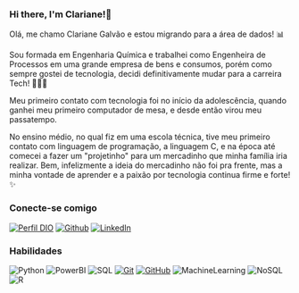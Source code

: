 ### Hi there, I'm Clariane!👋

<!--
**ClariMoon/ClariMoon** is a ✨ _special_ ✨ repository because its `README.md` (this file) appears on your GitHub profile.

Here are some ideas to get you started:

- 🔭 I’m currently working on ...
- 🌱 I’m currently learning ...
- 👯 I’m looking to collaborate on ...
- 🤔 I’m looking for help with ...
- 💬 Ask me about ...
- 📫 How to reach me: ...
- 😄 Pronouns: ...
- ⚡ Fun fact: ...
-->

Olá, me chamo Clariane Galvão e estou migrando para a área de dados! 📊

Sou formada em Engenharia Química e trabalhei como Engenheira de Processos em uma grande empresa de bens e consumos, porém como sempre gostei de tecnologia, decidi definitivamente mudar para a carreira Tech! 👩🏽‍💻

Meu primeiro contato com tecnologia foi no início da adolescência, quando ganhei meu primeiro computador de mesa, e desde então virou meu passatempo. 

No ensino médio, no qual fiz em uma escola técnica, tive meu primeiro contato com linguagem de programação, a linguagem C, e na época até comecei a fazer um "projetinho" para um mercadinho que minha família iria realizar. Bem, infelizmente a ideia do mercadinho não foi pra frente, mas a minha vontade de aprender e a  paixão por tecnologia continua firme e forte! ✨





### Conecte-se comigo

[![Perfil DIO](https://img.shields.io/badge/-Meu%20Perfil%20na%20DIO-30A3DC?style=for-the-badge)](https://www.dio.me/users/clarianegalvao)
[![Github](https://img.shields.io/badge/GitHub-000?style=for-the-badge&logo=github&logoColor=30A3DC)](https://github.com/ClariMoon)
[![LinkedIn](https://img.shields.io/badge/-LinkedIn-000?style=for-the-badge&logo=linkedin&logoColor=30A3DC)](https://www.linkedin.com/in/clariane-galv%C3%A3o-bb5a6756/)

### Habilidades

![Python](https://img.shields.io/badge/Python-000?style=for-the-badge&logo=python)
![PowerBI](https://img.shields.io/badge/PowerBI-000?style=for-the-badge&logo=powerbi)
![SQL](https://img.shields.io/badge/SQL-000?style=for-the-badge&logo=sql&logoColor=E94D5F)
[![Git](https://img.shields.io/badge/Git-000?style=for-the-badge&logo=git&logoColor=E94D5F)](https://git-scm.com/doc)
[![GitHub](https://img.shields.io/badge/GitHub-000?style=for-the-badge&logo=github&logoColor=30A3DC)](https://docs.github.com/)
![MachineLearning](https://img.shields.io/badge/MachineLearning-000?style=for-the-badge&logo=MachineLearning&logoColor=30A3DC)
![NoSQL](https://img.shields.io/badge/NoSQL-000?style=for-the-badge&logo=nosql&logoColor=30A3DC)
![R](https://img.shields.io/badge/R-000?style=for-the-badge&logo=R&logoColor=30A3DC)

